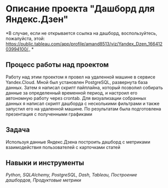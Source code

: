 # Описание проекта "Дашборд для Яндекс.Дзен"

*В случае, если не открывается ссылка на дашборд, воспользуйтесь, пожалуйста, этой: https://public.tableau.com/app/profile/amand8513/viz/Yandex_Dzen_16641203994100/_ *
 
## Процесс работы над проектом
Работу над этим проектом я провел на удаленной машине в сервисе Yandex.Cloud. Мной
был установлен PostgreSQL, развернута база данных. Затем я написал скрипт пайплайна,
который позволил собирать данные за определенный временной период, и настроил его
автономную работу через crontab. Для визуализации собранных данных я написал скрипт
дашборда с несколькими фильтрами и также запустил его на удаленной машине. По
результатам была подготовлена презентация с полученными графиками

## Задача
Используя данные Яндекс.Дзена построить дашборд с метриками взаимодействия пользователей с карточками статей

## Навыки и инструменты
*Python, SQLAlchemy, PostgreSQL, Dash, Tableau, Построение дашбордов, Продуктовые метрики*



